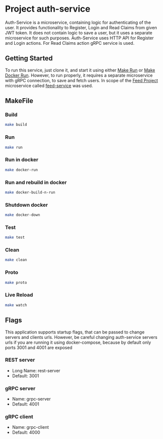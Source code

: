 # Project auth-service

Auth-Service is a microservice, containing logic for authenticating of the user.
It provides functionality to Register, Login and Read Claims from given JWT token. 
It does not contain logic to save a user, but it uses a separate microservice for such purposes. 
Auth-Service uses HTTP API for Register and Login actions. 
For Read Claims action gRPC service is used.

## Getting Started

To run this service, just clone it, and start it 
using either [Make Run](#run) or [Make Docker Run](#run-in-docker). 
However, to run properly, it requires a separate microservice with
gRPC connection, to save and fetch users. In scope of the [Feed Project](https://github.com/Alieksieiev0/feed-templ)
microservice called [feed-service](https://github.com/Alieksieiev0/feed-service) was used.

## MakeFile

### Build
```bash
make build
```

### Run
```bash
make run
```

### Run in docker
```bash
make docker-run
```

### Run and rebuild in docker
```bash
make docker-build-n-run
```

### Shutdown docker
```bash
make docker-down
```

### Test
```bash
make test
```

### Clean
```bash
make clean
```

### Proto
```bash
make proto
```

### Live Reload
```bash
make watch
```

## Flags
This application supports startup flags, 
that can be passed to change servers and clients urls. 
However, be careful changing auth-service servers urls 
if you are running it using docker-compose, because by default
only ports 3001 and 4001 are exposed 

### REST server
- Long Name: rest-server
- Default: 3001

### gRPC server
- Name: grpc-server
- Default: 4001

### gRPC client
- Name: grpc-client
- Default: 4000
